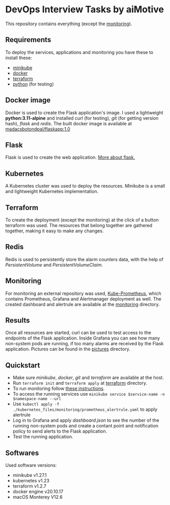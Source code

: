# DevOps Interview Tasks by aiMotive
This repository contains everything (except the [monitoring](https://github.com/madacsbotond/aimotive#monitoring)).
## Requirements
To deploy the services, applications and monitoring you have these to install these:
- [minikube](https://minikube.sigs.k8s.io/docs/start/)
- [docker](https://docs.docker.com/get-docker/)
- [terraform](https://developer.hashicorp.com/terraform/downloads)
- [python](https://www.python.org/downloads/) (for testing)
## Docker image
Docker is used to create the Flask application's image. I used a lightweight **python:3.11-alpine** and installed *curl* (for testing), *git* (for getting version hash), *flask* and *redis*. The built docker image is available at [madacsbotondpal/flaskapp:1.0](https://hub.docker.com/r/madacsbotondpal/flaskapp)
## Flask
Flask is used to create the web application. [More about flask.](https://flask.palletsprojects.com/en/2.2.x/)
## Kubernetes
A Kubernetes cluster was used to deploy the resources. Minikube is a small and lightweight Kubernetes implementation. 
## Terraform
To create the deployment (except the monitoring) at the click of a button terraform was used. The resources that belong together are gathered together, making it easy to make any changes.
## Redis
Redis is used to persistently store the alarm counters data, with the help of *PersistentVolume* and *PersistentVolumeClaim*. 
## Monitoring
For monitoring an external repository was used, [Kube-Prometheus](https://github.com/prometheus-operator/kube-prometheus), which contains Prometheus, Grafana and Alertmanager deployment as well. The created dashboard and alertrule are available at the [monitoring](kubernetes_files/monitoring) directory.
## Results
Once all resources are started, curl can be used to test access to the endpoints of the Flask application. Inside Grafana you can see how many non-system pods are running, if too many alarms are received by the Flask application. Pictures can be found in the [pictures](results) directory.
## Quickstart
- Make sure *minikube*, *docker*, *git* and *terraform* are available at the host. 
- Run `terraform init` and `terraform apply` at [terraform](terraform) directory. 
- To run monitoring follow  [these instructions](https://github.com/prometheus-operator/kube-prometheus#quickstart). 
- To access the running services use `minikube service $service-name -n $namespace-name --url`
- Use `kubectl apply -f ./kubernetes_files/monitoring/prometheus_alertrule.yaml` to apply alertrule
- Log in to Grafana and apply *dashboard.json* to see the number of the running non-system pods and create a contant point and notification policy to send alerts to the Flask application.
- Test the running application. 
## Softwares
Used software versions:
- minikube v1.27.1
- kubernetes v1.23 
- terraform v1.2.7
- docker engine v20.10.17
- macOS Monterey V12.6

